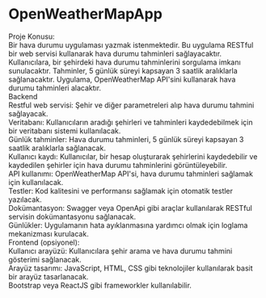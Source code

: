 # OpenWeatherMapApp
Proje Konusu:
<br>
Bir hava durumu uygulaması yazmak istenmektedir. Bu uygulama RESTful bir web servisi kullanarak hava durumu tahminleri sağlayacaktır. Kullanıcılara, bir şehirdeki hava durumu tahminlerini sorgulama imkanı sunulacaktır. Tahminler, 5 günlük süreyi kapsayan 3 saatlik aralıklarla sağlanacaktır. Uygulama, OpenWeatherMap API'sini kullanarak hava durumu tahminleri alacaktır.
<br>
Backend 
<br>
Restful web servisi: Şehir ve diğer parametreleri alıp hava durumu tahmini sağlayacak.
<br>
Veritabanı: Kullanıcıların aradığı şehirleri ve tahminleri kaydedebilmek için bir veritabanı sistemi kullanılacak.
<br>
Günlük tahminler: Hava durumu tahminleri, 5 günlük süreyi kapsayan 3 saatlik aralıklarla sağlanacak.
<br>
Kullanıcı kaydı: Kullanıcılar, bir hesap oluşturarak şehirlerini kaydedebilir ve kaydedilen şehirler için hava durumu tahminlerini görüntüleyebilir.
<br>
API kullanımı: OpenWeatherMap API'si, hava durumu tahminleri sağlamak için kullanılacak.
<br>
Testler: Kod kalitesini ve performansı sağlamak için otomatik testler yazılacak.
<br>
Dokümantasyon: Swagger veya OpenApi gibi araçlar kullanılarak RESTful servisin dokümantasyonu sağlanacak.
<br>
Günlükler: Uygulamanın hata ayıklanmasına yardımcı olmak için loglama mekanizması kurulacak.
<br>
Frontend (opsiyonel): 
<br>
Kullanıcı arayüzü: Kullanıcılara şehir arama ve hava durumu tahmini gösterimi sağlanacak.
<br>
Arayüz tasarımı: JavaScript, HTML, CSS gibi teknolojiler kullanılarak basit bir arayüz tasarlanacak. 
<br>
Bootstrap veya ReactJS gibi frameworkler kullanılabilir.
